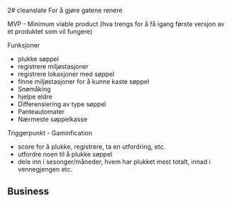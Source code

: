 2# cleanslate
For å gjøre gatene renere

MVP - Minimum viable product (hva trengs for å få igang første versjon av et produktet som vil fungere)

Funksjoner 
-   plukke søppel
-   registrere miljøstasjoner
-   registrere lokasjoner med søppel
-   finne miljøstasjoner for å kunne kaste søppel
-   Snømåking
-   hjelpe eldre
-   Differensiering av type søppel
-   Panteautomater
-   Nærmeste søppelkasse

Triggerpunkt - Gaminfication
-   score for å plukke, registrere, ta en utfordring, etc. 
-   utfordre noen til å plukke søppel
-   dele inn i sesonger/måneder, hvem har plukket mest totalt, innad i vennegjengen etc.

Business
-   
